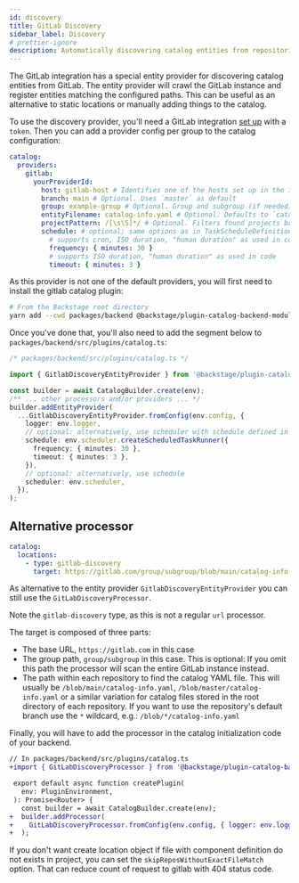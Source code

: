```yaml
---
id: discovery
title: GitLab Discovery
sidebar_label: Discovery
# prettier-ignore
description: Automatically discovering catalog entities from repositories in GitLab
---
```


The GitLab integration has a special entity provider for discovering catalog
entities from GitLab. The entity provider will crawl the GitLab instance and register
entities matching the configured paths. This can be useful as an alternative to
static locations or manually adding things to the catalog.

To use the discovery provider, you'll need a GitLab integration
[set up](locations.md) with a `token`. Then you can add a provider config per group
to the catalog configuration:

```yaml
catalog:
  providers:
    gitlab:
      yourProviderId:
        host: gitlab-host # Identifies one of the hosts set up in the integrations
        branch: main # Optional. Uses `master` as default
        group: example-group # Optional. Group and subgroup (if needed) to look for repositories. If not present the whole instance will be scanned
        entityFilename: catalog-info.yaml # Optional. Defaults to `catalog-info.yaml`
        projectPattern: /[\s\S]*/ # Optional. Filters found projects based on provided patter. Defaults to `/[\s\S]*/`, what means to not filter anything
        schedule: # optional; same options as in TaskScheduleDefinition
          # supports cron, ISO duration, "human duration" as used in code
          frequency: { minutes: 30 }
          # supports ISO duration, "human duration" as used in code
          timeout: { minutes: 3 }
```

As this provider is not one of the default providers, you will first need to install
the gitlab catalog plugin:

```bash
# From the Backstage root directory
yarn add --cwd packages/backend @backstage/plugin-catalog-backend-module-gitlab
```

Once you've done that, you'll also need to add the segment below to `packages/backend/src/plugins/catalog.ts`:

```ts
/* packages/backend/src/plugins/catalog.ts */

import { GitlabDiscoveryEntityProvider } from '@backstage/plugin-catalog-backend-module-gitlab';

const builder = await CatalogBuilder.create(env);
/** ... other processors and/or providers ... */
builder.addEntityProvider(
  ...GitlabDiscoveryEntityProvider.fromConfig(env.config, {
    logger: env.logger,
    // optional: alternatively, use scheduler with schedule defined in app-config.yaml
    schedule: env.scheduler.createScheduledTaskRunner({
      frequency: { minutes: 30 },
      timeout: { minutes: 3 },
    }),
    // optional: alternatively, use schedule
    scheduler: env.scheduler,
  }),
);
```

## Alternative processor

```yaml
catalog:
  locations:
    - type: gitlab-discovery
      target: https://gitlab.com/group/subgroup/blob/main/catalog-info.yaml
```

As alternative to the entity provider `GitlabDiscoveryEntityProvider`
you can still use the `GitLabDiscoveryProcessor`.

Note the `gitlab-discovery` type, as this is not a regular `url` processor.

The target is composed of three parts:

- The base URL, `https://gitlab.com` in this case
- The group path, `group/subgroup` in this case. This is optional: If you omit
  this path the processor will scan the entire GitLab instance instead.
- The path within each repository to find the catalog YAML file. This will
  usually be `/blob/main/catalog-info.yaml`, `/blob/master/catalog-info.yaml` or
  a similar variation for catalog files stored in the root directory of each
  repository. If you want to use the repository's default branch use the `*`
  wildcard, e.g.: `/blob/*/catalog-info.yaml`

Finally, you will have to add the processor in the catalog initialization code
of your backend.

```diff
// In packages/backend/src/plugins/catalog.ts
+import { GitLabDiscoveryProcessor } from '@backstage/plugin-catalog-backend-module-gitlab';

 export default async function createPlugin(
   env: PluginEnvironment,
 ): Promise<Router> {
   const builder = await CatalogBuilder.create(env);
+  builder.addProcessor(
+    GitLabDiscoveryProcessor.fromConfig(env.config, { logger: env.logger })
+  );
```

If you don't want create location object if file with component definition do not exists in project, you can set the `skipReposWithoutExactFileMatch` option. That can reduce count of request to gitlab with 404 status code.
